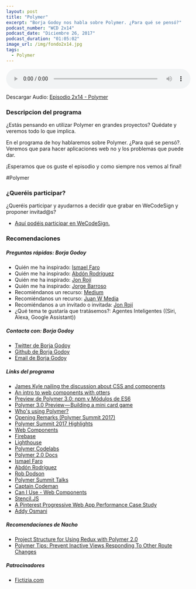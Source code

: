 ```yaml
---
layout: post
title: "Polymer"
excerpt: "Borja Godoy nos habla sobre Polymer. ¿Para qué se pensó?"
podcast_number: "WCD 2x14"
podcast_date: "Diciembre 26, 2017"
podcast_duration: "01:05:02"
image_url: /img/fondo2x14.jpg
tags:
  - Polymer
---
```


<audio src="http://www.podtrac.com/pts/redirect.mp3/archive.org/download/WCD-2x14/WeCodeSign%202x14%20-%20Polymer.mp3" preload="auto" controls style="width: 100%;">
  <p>Tu navegador no implementa el elemento audio</p>
</audio>

<p>Descargar Audio: <a href="http://www.podtrac.com/pts/redirect.mp3/archive.org/download/WCD-2x14/WeCodeSign%202x14%20-%20Polymer.mp3" title="Botón derecho del ratón, luego guardar enlace como...">Episodio 2x14 - Polymer</a></p>

<h3 class="post-title  post-heading">Descripcion del programa</h3>

¿Estás pensando en utilizar Polymer en grandes proyectos? Quédate y veremos todo lo que implica.

En el programa de hoy hablaremos sobre Polymer. ¿Para qué se pensó?. Veremos que para hacer aplicaciones web no y los problemas que puede dar.

¡Esperamos que os guste el episodio y como siempre nos vemos al final!

<div class="rule"></div>

#Polymer

<div class="rule"></div>

<h3 class="post-title  post-heading">¿Queréis participar?</h3>

<p>¿Queréis participar y ayudarnos a decidir que grabar en WeCodeSign y proponer invitad@s?</p>

<ul>
  <li class="recomendacion"><a href="https://github.com/WeCodeSign/nuevos-episodios-e-invitades">Aquí podéis participar en WeCodeSign.</a></li>
</ul>

<div class="rule"></div>

<h3 class="post-title  post-heading">Recomendaciones</h3>

##### Preguntas rápidas: Borja Godoy

<ul>
  <li class="recomendacion"><span>Quién me ha inspirado: </span><a href="https://twitter.com/ismaelfaro">Ismael Faro</a></li>
  <li class="recomendacion"><span>Quién me ha inspirado: </span><a href="https://twitter.com/abdonrd">Abdón Rodríguez</a></li>
  <li class="recomendacion"><span>Quién me ha inspirado: </span><a href="https://twitter.com/Jnroji">Jon Rojí</a></li>
  <li class="recomendacion"><span>Quién me ha inspirado: </span><a href="https://twitter.com/flipper83">Jorge Barroso</a></li>
  <li class="recomendacion"><span>Recomiéndanos un recurso: </span><a href="https://medium.com/">Medium</a></li>
  <li class="recomendacion"><span>Recomiéndanos un recurso: </span><a href="http://wmedia.es/">Juan W Media</a></li>
  <li class="recomendacion"><span>Recomiéndanos a un invitado o invitada: </span><a href="https://twitter.com/Jnroji">Jon Rojí</a></li>
  <li class="recomendacion"><span>¿Qué tema te gustaría que tratásemos?: Agentes Inteligentes ((Siri, Alexa, Google Assistant))</span></li>
</ul>

##### Contacta con: Borja Godoy

<ul>
  <li class="recomendacion"><a href="https://twitter.com/gody11">Twitter de Borja Godoy</a></li>
  <li class="recomendacion"><a href="https://github.com/Borjagodoy">Github de Borja Godoy</a></li>
  <li class="recomendacion"><a href="mailto:Borja.Godoy.Gago@gmail.com">Email de Borja Godoy</a></li>
</ul>

##### Links del programa

<ul>
  <li class="recomendacion"><a href="https://twitter.com/i/moments/861549552901468160">James Kyle nailing the discussion about CSS and components</a></li>
  <li class="recomendacion"><a href="https://meowni.ca/posts/web-components-with-otters/">An intro to web components with otters</a></li>
  <li class="recomendacion"><a href="https://www.polymer-project.org/blog/2017-09-28-polymer-3-spanish">Preview de Polymer 3.0: npm y Módulos de ES6</a></li>
  <li class="recomendacion"><a href="https://medium.com/@jecelynyeen/polymer-3-0-preview-building-a-mini-card-game-ce8948265fd6">Polymer 3.0 Preview — Building a mini card game</a></li>
  <li class="recomendacion"><a href="https://github.com/Polymer/polymer/wiki/Who's-using-Polymer%3F">Who's using Polymer?</a></li>
  <li class="recomendacion"><a href="https://www.youtube.com/watch?v=4X4tCIJeo8w">Opening Remarks (Polymer Summit 2017)</a></li>
  <li class="recomendacion"><a href="https://www.youtube.com/watch?list=PLNYkxOF6rcIDP0PqVaJxqNWwIgvoEPzJi&v=TDpiyrcOO30">Polymer Summit 2017 Highlights</a></li>
  <li class="recomendacion"><a href="https://www.webcomponents.org/">Web Components</a></li>
  <li class="recomendacion"><a href="https://firebase.google.com/">Firebase</a></li>
  <li class="recomendacion"><a href="https://developers.google.com/web/tools/lighthouse/">Lighthouse</a></li>
  <li class="recomendacion"><a href="https://codelabs.developers.google.com/polymer-summit">Polymer Codelabs</a></li>
  <li class="recomendacion"><a href="https://www.polymer-project.org/2.0/start/">Polymer 2.0 Docs</a></li>
  <li class="recomendacion"><a href="https://twitter.com/ismaelfaro">Ismael Faro</a></li>
  <li class="recomendacion"><a href="https://twitter.com/abdonrd">Abdón Rodríguez</a></li>
  <li class="recomendacion"><a href="https://twitter.com/rob_dodson">Rob Dodson</a></li>
  <li class="recomendacion"><a href="https://www.youtube.com/watch?v=4X4tCIJeo8w&list=PLNYkxOF6rcIDP0PqVaJxqNWwIgvoEPzJi&index=2">Polymer Summit Talks</a></li>
  <li class="recomendacion"><a href="https://www.captaincodeman.com/">Captain Codeman</a></li>
  <li class="recomendacion"><a href="https://caniuse.com/#search=Web%20comp">Can I Use - Web Components</a></li>
  <li class="recomendacion"><a href="https://stenciljs.com/">Stencil.JS</a></li>
  <li class="recomendacion"><a href="https://medium.com/dev-channel/a-pinterest-progressive-web-app-performance-case-study-3bd6ed2e6154">A Pinterest Progressive Web App Performance Case Study</a></li>
  <li class="recomendacion"><a href="https://twitter.com/addyosmani">Addy Osmani</a></li>
</ul>

##### Recomendaciones de Nacho

<ul>
  <li class="recomendacion"><a href="https://www.captaincodeman.com/2017/07/19/project-structure-for-using-redux-with-polymer-20">Project Structure for Using Redux with Polymer 2.0</a></li>
  <li class="recomendacion"><a href="https://www.captaincodeman.com/2017/05/18/polymer-tips-prevent-inactive-views-responding-to-other-route-changes">Polymer Tips: Prevent Inactive Views Responding To Other Route Changes</a></li>
</ul>

##### Patrocinadores

<ul>
  <li class="recomendacion"><a href="http://fictizia.com/">Fictizia.com</a></li>
</ul>
